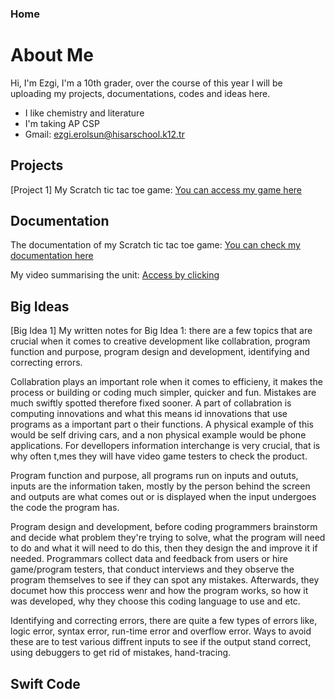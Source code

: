 ### Home
# About Me

Hi, I'm Ezgi, I'm a 10th grader, over the course of this year I will be uploading my projects, documentations, codes and ideas here.
- I like chemistry and literature
- I'm taking AP CSP
- Gmail: ezgi.erolsun@hisarschool.k12.tr


## Projects
[Project 1] My Scratch tic tac toe game: [You can access my game here](https://scratch.mit.edu/projects/1212420929/editor/)

## Documentation
The documentation of my Scratch tic tac toe game: [You can check my documentation here](https://docs.google.com/document/d/17rNf7Jt4S1_mAA7Q6WPKTZenEk-C8mukZOwDmAHH1TA/edit?usp=sharing)

My video summarising the unit: [Access by clicking](https://drive.google.com/file/d/1UXonaaiRNs0VRST45qWRMBsW2evNwKC1/view?usp=sharing) 

## Big Ideas
[Big Idea 1] My written notes for Big Idea 1: there are a few topics that are crucial when it comes to creative development like collabration, program function and purpose, program design and development, identifying and correcting errors. 

Collabration plays an important role when it comes to efficieny, it makes the process or building or coding much simpler, quicker and fun. Mistakes are much swiftly spotted therefore fixed sooner. A part of collabration is computing innovations and what this means id innovations that use programs as a important part o their functions. A physical example of this would be self driving cars, and a non physical example would be phone applications. For devellopers information interchange is very crucial, that is why often t,mes they will have video game testers to check the product.

Program function and purpose, all programs run on inputs and oututs, inputs are the information taken, mostly by the person behind the screen and outputs are what comes out or is displayed when the input undergoes the code the program has.

Program design and development, before coding programmers brainstorm and decide what problem they're trying to solve, what the program will need to do and what it will need to do this, then they design the and improve it if needed. Programmars collect data and feedback from users or hire game/program testers, that conduct interviews and they observe the program themselves to see if they can spot any mistakes. Afterwards, they documet how this proccess wenr and how the program works, so how it was developed, why they choose this coding language to use and etc.

Identifying and correcting errors, there are quite a few types of errors like, logic error, syntax error, run-time error and overflow error. Ways to avoid these are to test various diffrent inputs to see if the output stand correct, using debuggers to get rid of mistakes, hand-tracing.

## Swift Code

